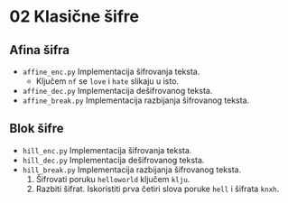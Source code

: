 # 02 Klasične šifre

## Afina šifra
- `affine_enc.py` Implementacija šifrovanja teksta.
    - Ključem `nf` se `love` i `hate` slikaju u isto.
- `affine_dec.py` Implementacija dešifrovanog teksta.
- `affine_break.py` Implementacija razbijanja šifrovanog teksta.

## Blok šifre
- `hill_enc.py` Implementacija šifrovanja teksta.
- `hill_dec.py` Implementacija dešifrovanog teksta.
- `hill_break.py` Implementacija razbijanja šifrovanog teksta.
    1. Šifrovati poruku `helloworld` ključem `klju`.
    2. Razbiti šifrat. Iskoristiti prva četiri slova poruke `hell` i šifrata `knxh`.
